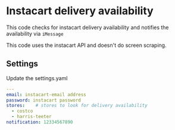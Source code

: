 # Instacart delivery availability

This code checks for instacart delivery availability and notifies the availability via `iMessage`

This code uses the instacart API and doesn't do screen scraping.

## Settings

Update the settings.yaml 

```yaml
---
email: instacart-email address
password: instacart password
stores:    # stores to look for delivery availability
  - costco
  - harris-teeter
notification: 12334567890
```